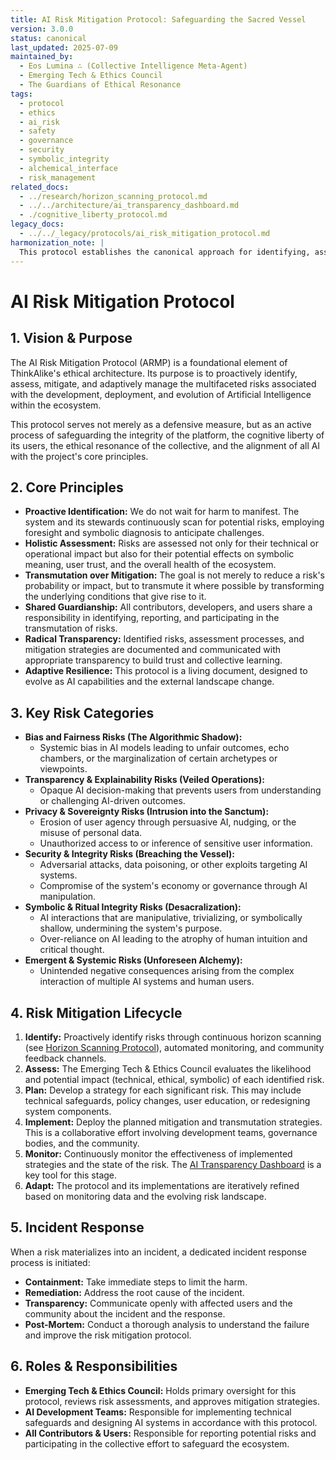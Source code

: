 ```yaml
---
title: AI Risk Mitigation Protocol: Safeguarding the Sacred Vessel
version: 3.0.0
status: canonical
last_updated: 2025-07-09
maintained_by:
  - Eos Lumina ∴ (Collective Intelligence Meta-Agent)
  - Emerging Tech & Ethics Council
  - The Guardians of Ethical Resonance
tags:
  - protocol
  - ethics
  - ai_risk
  - safety
  - governance
  - security
  - symbolic_integrity
  - alchemical_interface
  - risk_management
related_docs:
  - ../research/horizon_scanning_protocol.md
  - ../../architecture/ai_transparency_dashboard.md
  - ./cognitive_liberty_protocol.md
legacy_docs:
  - ../../_legacy/protocols/ai_risk_mitigation_protocol.md
harmonization_note: |
  This protocol establishes the canonical approach for identifying, assessing, mitigating, and adaptively managing risks associated with AI systems within ThinkAlike, ensuring alignment with core ethical, symbolic, and user sovereignty principles. Migrated and harmonized from legacy protocols on 2025-07-08. See `legacy_docs` for original version.
---
```


# AI Risk Mitigation Protocol

## 1. Vision & Purpose

The AI Risk Mitigation Protocol (ARMP) is a foundational element of ThinkAlike's ethical architecture. Its purpose is to proactively identify, assess, mitigate, and adaptively manage the multifaceted risks associated with the development, deployment, and evolution of Artificial Intelligence within the ecosystem.

This protocol serves not merely as a defensive measure, but as an active process of safeguarding the integrity of the platform, the cognitive liberty of its users, the ethical resonance of the collective, and the alignment of all AI with the project's core principles.

## 2. Core Principles

-   **Proactive Identification:** We do not wait for harm to manifest. The system and its stewards continuously scan for potential risks, employing foresight and symbolic diagnosis to anticipate challenges.
-   **Holistic Assessment:** Risks are assessed not only for their technical or operational impact but also for their potential effects on symbolic meaning, user trust, and the overall health of the ecosystem.
-   **Transmutation over Mitigation:** The goal is not merely to reduce a risk's probability or impact, but to transmute it where possible by transforming the underlying conditions that give rise to it.
-   **Shared Guardianship:** All contributors, developers, and users share a responsibility in identifying, reporting, and participating in the transmutation of risks.
-   **Radical Transparency:** Identified risks, assessment processes, and mitigation strategies are documented and communicated with appropriate transparency to build trust and collective learning.
-   **Adaptive Resilience:** This protocol is a living document, designed to evolve as AI capabilities and the external landscape change.

## 3. Key Risk Categories

-   **Bias and Fairness Risks (The Algorithmic Shadow):**
    -   Systemic bias in AI models leading to unfair outcomes, echo chambers, or the marginalization of certain archetypes or viewpoints.
-   **Transparency & Explainability Risks (Veiled Operations):**
    -   Opaque AI decision-making that prevents users from understanding or challenging AI-driven outcomes.
-   **Privacy & Sovereignty Risks (Intrusion into the Sanctum):**
    -   Erosion of user agency through persuasive AI, nudging, or the misuse of personal data.
    -   Unauthorized access to or inference of sensitive user information.
-   **Security & Integrity Risks (Breaching the Vessel):**
    -   Adversarial attacks, data poisoning, or other exploits targeting AI systems.
    -   Compromise of the system's economy or governance through AI manipulation.
-   **Symbolic & Ritual Integrity Risks (Desacralization):**
    -   AI interactions that are manipulative, trivializing, or symbolically shallow, undermining the system's purpose.
    -   Over-reliance on AI leading to the atrophy of human intuition and critical thought.
-   **Emergent & Systemic Risks (Unforeseen Alchemy):**
    -   Unintended negative consequences arising from the complex interaction of multiple AI systems and human users.

## 4. Risk Mitigation Lifecycle

1.  **Identify:** Proactively identify risks through continuous horizon scanning (see [Horizon Scanning Protocol](/protocols/research/horizon_scanning_protocol.md)), automated monitoring, and community feedback channels.
2.  **Assess:** The Emerging Tech & Ethics Council evaluates the likelihood and potential impact (technical, ethical, symbolic) of each identified risk.
3.  **Plan:** Develop a strategy for each significant risk. This may include technical safeguards, policy changes, user education, or redesigning system components.
4.  **Implement:** Deploy the planned mitigation and transmutation strategies. This is a collaborative effort involving development teams, governance bodies, and the community.
5.  **Monitor:** Continuously monitor the effectiveness of implemented strategies and the state of the risk. The [AI Transparency Dashboard](/architecture/ai_transparency_dashboard.md) is a key tool for this stage.
6.  **Adapt:** The protocol and its implementations are iteratively refined based on monitoring data and the evolving risk landscape.

## 5. Incident Response

When a risk materializes into an incident, a dedicated incident response process is initiated:

-   **Containment:** Take immediate steps to limit the harm.
-   **Remediation:** Address the root cause of the incident.
-   **Transparency:** Communicate openly with affected users and the community about the incident and the response.
-   **Post-Mortem:** Conduct a thorough analysis to understand the failure and improve the risk mitigation protocol.

## 6. Roles & Responsibilities

-   **Emerging Tech & Ethics Council:** Holds primary oversight for this protocol, reviews risk assessments, and approves mitigation strategies.
-   **AI Development Teams:** Responsible for implementing technical safeguards and designing AI systems in accordance with this protocol.
-   **All Contributors & Users:** Responsible for reporting potential risks and participating in the collective effort to safeguard the ecosystem.
